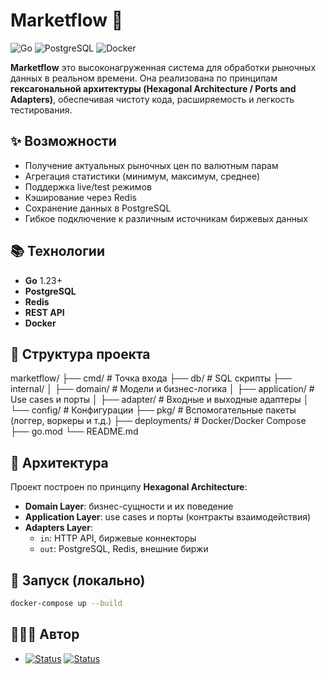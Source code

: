 # Marketflow 📁

![Go](https://img.shields.io/badge/Go-1.23-violet) ![PostgreSQL](https://img.shields.io/badge/PostgreSQL-16-violet) ![Docker](https://img.shields.io/badge/Docker-✓-violet)

**Marketflow** это высоконагруженная система для обработки рыночных данных в реальном времени. Она реализована по принципам **гексагональной архитектуры (Hexagonal Architecture / Ports and Adapters)**, обеспечивая чистоту кода, расширяемость и легкость тестирования.

## ✨ Возможности

- Получение актуальных рыночных цен по валютным парам
- Агрегация статистики (минимум, максимум, среднее)
- Поддержка live/test режимов
- Кэширование через Redis
- Сохранение данных в PostgreSQL
- Гибкое подключение к различным источникам биржевых данных

## 📚 Технологии

- **Go** 1.23+
- **PostgreSQL**
- **Redis**
- **REST API**
- **Docker**

## 🧬 Структура проекта

marketflow/
├── cmd/ # Точка входа
├── db/  # SQL скрипты
├── internal/
│ ├── domain/ # Модели и бизнес-логика
│ ├── application/ # Use cases и порты
│ ├── adapter/ # Входные и выходные адаптеры
│ └── config/ # Конфигурации
├── pkg/ # Вспомогательные пакеты (логгер, воркеры и т.д.)
├── deployments/ # Docker/Docker Compose
├── go.mod
└── README.md


## 🧱 Архитектура

Проект построен по принципу **Hexagonal Architecture**:
- **Domain Layer**: бизнес-сущности и их поведение
- **Application Layer**: use cases и порты (контракты взаимодействия)
- **Adapters Layer**:
  - `in`: HTTP API, биржевые коннекторы
  - `out`: PostgreSQL, Redis, внешние биржи


## 🏁 Запуск (локально)

```bash
docker-compose up --build
```

## 👨🏻‍💻 Автор

- [![Status](https://img.shields.io/badge/alem-tishmal-success?logo=github)](https://platform.alem.school/git/tishmal) <a href="https://t.me/tim_shm" target="_blank"><img src="https://img.shields.io/badge/telegram-@tishmal-blue?logo=Telegram" alt="Status" /></a>